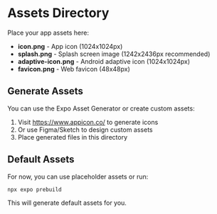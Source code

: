 # Assets Directory

Place your app assets here:

- **icon.png** - App icon (1024x1024px)
- **splash.png** - Splash screen image (1242x2436px recommended)
- **adaptive-icon.png** - Android adaptive icon (1024x1024px)
- **favicon.png** - Web favicon (48x48px)

## Generate Assets

You can use the Expo Asset Generator or create custom assets:

1. Visit https://www.appicon.co/ to generate icons
2. Or use Figma/Sketch to design custom assets
3. Place generated files in this directory

## Default Assets

For now, you can use placeholder assets or run:

```bash
npx expo prebuild
```

This will generate default assets for you.
